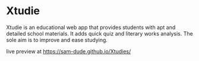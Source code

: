 # Xtudie

Xtudie is an educational web app that provides students with apt and detailed school materials. It adds quick quiz and literary works analysis.
The sole aim is to improve and ease studying.

live preview at  https://sam-dude.github.io/Xtudies/
